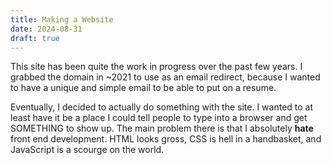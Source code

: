 ```yaml
---
title: Making a Website
date: 2024-08-31
draft: true
---
```


This site has been quite the work in progress over the past few years. I grabbed the domain in ~2021 to use as an email redirect, because I wanted to have a unique and simple email to be able to put on a resume. 

Eventually, I decided to actually do something with the site. I wanted to at least have it be a place I could tell people to type into a browser and get SOMETHING to show up. The main problem there is that I absolutely **hate** front end development. HTML looks gross, CSS is hell in a handbasket, and JavaScript is a scourge on the world. 
